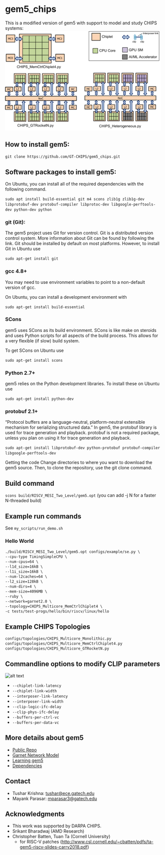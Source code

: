 # gem5_chips

This is a modified version of gem5 with support to model and study CHIPS systems:
![alt text](https://github.com/GT-CHIPS/gem5_chips/blob/master/images/chips_examples.png)



How to install gem5:
-------------------------------------

`git clone https://github.com/GT-CHIPS/gem5_chips.git`


Software packages to install gem5:
-------------------------------------

On Ubuntu, you can install all of the required dependencies with the following command.

```sudo apt install build-essential git m4 scons zlib1g zlib1g-dev libprotobuf-dev protobuf-compiler libprotoc-dev libgoogle-perftools-dev python-dev python```


### git (Git):

The gem5 project uses Git for version control. Git is a distributed version control system. More information about Git can be found by following the link. Git should be installed by default on most platforms. However, to install Git in Ubuntu use

`sudo apt-get install git`

### gcc 4.8+

You may need to use environment variables to point to a non-default version of gcc.

On Ubuntu, you can install a development environment with

`sudo apt-get install build-essential`

### SCons
gem5 uses SCons as its build environment. SCons is like make on steroids and uses Python scripts for all aspects of the build process. This allows for a very flexible (if slow) build system.

To get SCons on Ubuntu use

`sudo apt-get install scons`

### Python 2.7+
gem5 relies on the Python development libraries. To install these on Ubuntu use

`sudo apt-get install python-dev`

### protobuf 2.1+
“Protocol buffers are a language-neutral, platform-neutral extensible mechanism for serializing structured data.” In gem5, the protobuf library is used for trace generation and playback. protobuf is not a required package, unless you plan on using it for trace generation and playback.

`sudo apt-get install libprotobuf-dev python-protobuf protobuf-compiler libgoogle-perftools-dev`

Getting the code
Change directories to where you want to download the gem5 source. Then, to clone the repository, use the git clone command.


Build command
--------------
```scons build/RISCV_MESI_Two_Level/gem5.opt```
(you can add -j N for a faster N-threaded build)


Example run commands
--------------
See `my_scripts/run_demo.sh`

### Hello World
```
./build/RISCV_MESI_Two_Level/gem5.opt configs/example/se.py \
--cpu-type TimingSimpleCPU \
--num-cpus=64 \
--l1d_size=16kB \
--l1i_size=16kB \
--num-l2caches=64 \
--l2_size=128kB \
--num-dirs=4 \
--mem-size=4096MB \
--ruby \
--network=garnet2.0 \
--topology=CHIPS_Multicore_MemCtrlChiplet4 \
-c tests/test-progs/hello/bin/riscv/linux/hello
```

Example CHIPS Topologies
-----------------
```
configs/topologies/CHIPS_Multicore_Monolithic.py
configs/topologies/CHIPS_Multicore_MemCtrlChiplet4.py
configs/topologies/CHIPS_Multicore_GTRocketN.py
```

Commandline options to modify CLIP parameters
-----------------
![alt text](https://github.com/GT-CHIPS/gem5_chips/blob/master/images/clip.png)

- `--chiplet-link-latency`
- `--chiplet-link-width`
- `--interposer-link-latency`
- `--interposer-link-width`
- `--clip-logic-ifc-delay`
- `--clip-phys-ifc-delay`
- `--buffers-per-ctrl-vc`
- `--buffers-per-data-vc`


More details about gem5
-----------------
- [Public Repo](www.gem5.org)
- [Garnet Network Model](www.gem5.org/Garnet2.0)
- [Learning gem5](http://learning.gem5.org/)
- [Dependencies](http://gem5.org/Dependencies)

Contact
-------------------------------------
- Tushar Krishna: tushar@ece.gatech.edu
- Mayank Parasar: mparasar3@gatech.edu

Acknowledgments
-----------------
- This work was supported by DARPA CHIPS.
- Srikant Bharadwaj (AMD Research)
- Christopher Batten, Tuan Ta (Cornell University)
   - for RISC-V patches (http://www.csl.cornell.edu/~cbatten/pdfs/ta-gem5-riscv-slides-carrv2018.pdf)
